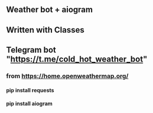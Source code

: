 ## Weather bot + aiogram 
## Written with Classes
## Telegram bot "https://t.me/cold_hot_weather_bot"
### from https://home.openweathermap.org/

#### pip install requests
#### pip install aiogram
